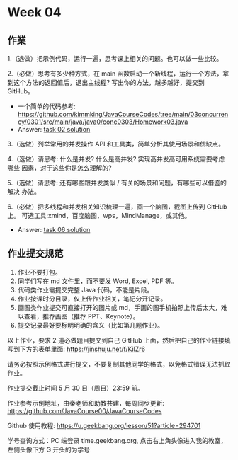 # Week 04
## 作業

1.（选做）把示例代码，运行一遍，思考课上相关的问题。也可以做一些比较。

2.（必做）思考有多少种方式，在 main 函数启动一个新线程，运行一个方法，拿到这个方法的返回值后，退出主线程? 写出你的方法，越多越好，提交到 GitHub。
  - 一个简单的代码参考:  https://github.com/kimmking/JavaCourseCodes/tree/main/03concurrency/0301/src/main/java/java0/conc0303/Homework03.java
  - Answer: [task 02 solution]()

3.（选做）列举常用的并发操作 API 和工具类，简单分析其使用场景和优缺点。

4.（选做）请思考: 什么是并发? 什么是高并发? 实现高并发高可用系统需要考虑哪些 因素，对于这些你是怎么理解的?

5.（选做）请思考: 还有哪些跟并发类似 / 有关的场景和问题，有哪些可以借鉴的解决 办法。

6.（必做）把多线程和并发相关知识梳理一遍，画一个脑图，截图上传到 GitHub 上。 可选工具:xmind，百度脑图，wps，MindManage，或其他。
  - Answer: [task 06 solution]()

## 作业提交规范
1. 作业不要打包。
2. 同学们写在 md 文件里，而不要发 Word, Excel, PDF 等。
3. 代码类作业需提交完整 Java 代码，不能是片段。
4. 作业按课时分目录，仅上传作业相关，笔记分开记录。
5. 画图类作业提交可直接打开的图片或 md，手画的图手机拍照上传后太大，难以查看，推荐画图（推荐 PPT、Keynote）。
6. 提交记录最好要标明明确的含义（比如第几题作业）。 

以上作业，要求 2 道必做题目提交到自己 GitHub 上面，然后把自己的作业链接填写到下方的表单里面: https://jinshuju.net/f/KilZr6

请务必按照示例格式进行提交，不要复制其他同学的格式，以免格式错误无法抓取作业。

作业提交截止时间 5 月 30 日（周日）23:59 前。

作业参考示例地址，由秦老师和助教共建，每周同步更新: https://github.com/JavaCourse00/JavaCourseCodes

Github 使用教程: https://u.geekbang.org/lesson/51?article=294701

学号查询方式：PC 端登录 time.geekbang.org, 点击右上角头像进入我的教室，左侧头像下方 G 开头的为学号
